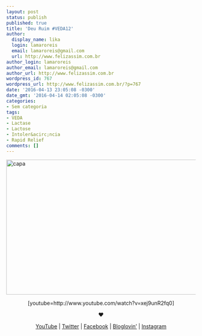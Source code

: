 ```yaml
---
layout: post
status: publish
published: true
title: 'Deu Ruim #VEDA12'
author:
  display_name: lika
  login: lamaroreis
  email: lamaroreis@gmail.com
  url: http://www.felizassim.com.br
author_login: lamaroreis
author_email: lamaroreis@gmail.com
author_url: http://www.felizassim.com.br
wordpress_id: 767
wordpress_url: http://www.felizassim.com.br/?p=767
date: '2016-04-13 23:05:08 -0300'
date_gmt: '2016-04-14 02:05:08 -0300'
categories:
- Sem categoria
tags:
- VEDA
- Lactase
- Lactose
- Intoler&acirc;ncia
- Rapid Relief
comments: []
---
```

<p><a href="http://www.felizassim.com.br/wp-content/uploads/2016/04/capa12.jpg"><img class="aligncenter size-large wp-image-768" src="http://www.felizassim.com.br/wp-content/uploads/2016/04/capa12-1024x576.jpg" alt="capa" width="640" height="360" /></a></p>
<p style="text-align: center;">[youtube=http://www.youtube.com/watch?v=xej9unR2fq0]</p></p>
<p style="text-align: center;"><b>&hearts;</b></p></p>
<p style="text-align: center;"><a href="https://www.youtube.com/channel/UCTk3xkOSzWzf8Ba-wJN8jDA">YouTube</a> |&nbsp;<a href="https://twitter.com/pocketlika">Twitter</a>&nbsp;|&nbsp;<a href="http://www.facebook.com/blogfelizassim">Facebook</a>&nbsp;|&nbsp;<a href="https://www.bloglovin.com/blogs/feliz-assim-14224049">Bloglovin&rsquo;</a>&nbsp;|&nbsp;<a href="http://instagram.com/pocketlika">Instagram</a></p></p>
